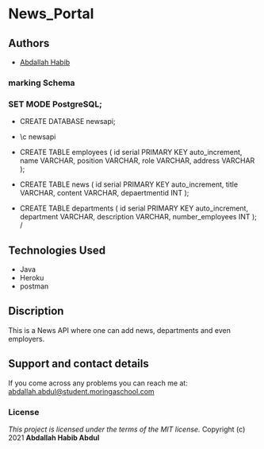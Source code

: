 # News_Portal



## Authors
- [Abdallah Habib](https://github.com/Habib001-coder)


###  marking Schema
### SET MODE PostgreSQL;
* CREATE DATABASE newsapi;
 

*  \c newsapi

* CREATE TABLE  employees (
 id serial PRIMARY KEY auto_increment,
name VARCHAR,
position VARCHAR,
role VARCHAR,
address VARCHAR
);


* CREATE TABLE  news (
 id serial PRIMARY KEY auto_increment,
 title VARCHAR,
 content VARCHAR,
 depaertmentid INT
);

* CREATE TABLE  departments (
 id serial PRIMARY KEY auto_increment,
 department VARCHAR,
 description VARCHAR,
 number_employees INT
);
/





## Technologies Used
* Java
* Heroku
* postman

## Discription
This is a News API where one can add news, departments and even employers.


## Support and contact details
If you come across any problems you can reach me at: abdallah.abdul@student.moringaschool.com

### License
*This project is licensed under the terms of the MIT license.*
              Copyright (c) 2021 **Abdallah Habib Abdul**